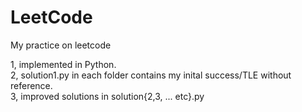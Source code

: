 # LeetCode
My practice on leetcode

1, implemented in Python. \
2, solution1.py in each folder contains my inital success/TLE without reference.\
3, improved solutions in solution{2,3, ... etc}.py
